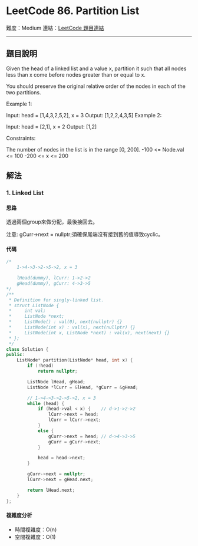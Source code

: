 # LeetCode 86. Partition List

難度：Medium
連結：[LeetCode 題目連結](https://leetcode.com/problems/partition-list/description/)

---

## 題目說明
    
Given the head of a linked list and a value x, partition it such that all nodes less than x come before nodes greater than or equal to x.

You should preserve the original relative order of the nodes in each of the two partitions.

 

Example 1:


Input: head = [1,4,3,2,5,2], x = 3
Output: [1,2,2,4,3,5]
Example 2:

Input: head = [2,1], x = 2
Output: [1,2]
 

Constraints:

The number of nodes in the list is in the range [0, 200].
-100 <= Node.val <= 100
-200 <= x <= 200

## 解法
### 1. Linked List
#### 思路

透過兩個group來做分配，最後接回去。

注意: gCurr->next = nullptr;須確保尾端沒有接到舊的值導致cyclic。

#### 代碼
```c++
/*
    1->4->3->2->5->2, x = 3

    lHead(dummy), lCurr: 1->2->2
    gHead(dummy), gCurr: 4->3->5
*/
/**
 * Definition for singly-linked list.
 * struct ListNode {
 *     int val;
 *     ListNode *next;
 *     ListNode() : val(0), next(nullptr) {}
 *     ListNode(int x) : val(x), next(nullptr) {}
 *     ListNode(int x, ListNode *next) : val(x), next(next) {}
 * };
 */
class Solution {
public:
    ListNode* partition(ListNode* head, int x) {
        if (!head)
            return nullptr;

        ListNode lHead, gHead;
        ListNode *lCurr = &lHead, *gCurr = &gHead;

        // 1->4->3->2->5->2, x = 3
        while (head) {
            if (head->val < x) {    // d->1->2->2
                lCurr->next = head;
                lCurr = lCurr->next;
            }
            else {
                gCurr->next = head; // d->4->3->5
                gCurr = gCurr->next;
            }

            head = head->next;
        }

        gCurr->next = nullptr; 
        lCurr->next = gHead.next;

        return lHead.next;
    }
};
```

#### 複雜度分析

- 時間複雜度：O(n)
- 空間複雜度：O(1)
